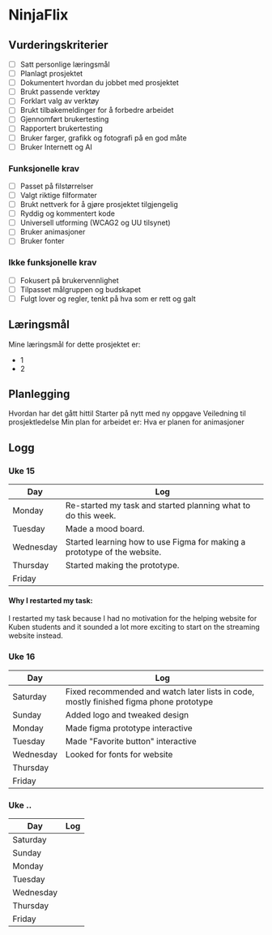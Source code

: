 # NinjaFlix

## Vurderingskriterier

- [ ] Satt personlige læringsmål
- [ ] Planlagt prosjektet
- [ ] Dokumentert hvordan du jobbet med prosjektet
- [ ] Brukt passende verktøy
- [ ] Forklart valg av verktøy
- [ ] Brukt tilbakemeldinger for å forbedre arbeidet
- [ ] Gjennomført brukertesting
- [ ] Rapportert brukertesting
- [ ] Bruker farger, grafikk og fotografi på en god måte
- [ ] Bruker Internett og AI

### Funksjonelle krav

- [ ] Passet på filstørrelser
- [ ] Valgt riktige filformater
- [ ] Brukt nettverk for å gjøre prosjektet tilgjengelig
- [ ] Ryddig og kommentert kode
- [ ] Universell utforming (WCAG2 og UU tilsynet)
- [ ] Bruker animasjoner
- [ ] Bruker fonter

### Ikke funksjonelle krav

- [ ] Fokusert på brukervennlighet
- [ ] Tilpasset målgruppen og budskapet
- [ ] Fulgt lover og regler, tenkt på hva som er rett og galt

## Læringsmål

Mine læringsmål for dette prosjektet er:

- 1
- 2

## Planlegging

Hvordan har det gått hittil
Starter på nytt med ny oppgave
Veiledning til prosjektledelse
Min plan for arbeidet er:
Hva er planen for animasjoner

## Logg
### Uke 15
| Day      | Log                                      |
|----------|------------------------------------------|
| Monday   | Re-started my task and started planning what to do this week. |
| Tuesday  | Made a mood board.|
| Wednesday| Started learning how to use Figma for making a prototype of the website. |
| Thursday | Started making the prototype.|
| Friday   |                                          |

#### Why I restarted my task:
I restarted my task because I had no motivation for the helping website for Kuben students and it sounded a lot more exciting to start on the streaming website instead.

### Uke 16
| Day      | Log                                      |
|----------|------------------------------------------|
| Saturday |  Fixed recommended and watch later lists in code, mostly finished figma phone prototype|
| Sunday   |  Added logo and tweaked design|
| Monday   |  Made figma prototype interactive|
| Tuesday  |  Made "Favorite button" interactive|
| Wednesday|  Looked for fonts for website|
| Thursday |  |
| Friday   |  |

### Uke ..
| Day      | Log                                      |
|----------|------------------------------------------|
| Saturday |                                          |
| Sunday   |                                          |
| Monday   |  |
| Tuesday  |                        |
| Wednesday|  |
| Thursday |              |
| Friday   |  |

